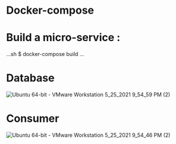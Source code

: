 # Docker-compose

# Build  a micro-service :

...sh 
$ docker-compose build
...

# Database
![Ubuntu 64-bit - VMware Workstation 5_25_2021 9_54_59 PM (2)](https://user-images.githubusercontent.com/84364894/119511633-33213580-bda5-11eb-9e8a-48b87e75ce1b.png)

# Consumer
![Ubuntu 64-bit - VMware Workstation 5_25_2021 9_54_46 PM (2)](https://user-images.githubusercontent.com/84364894/119511687-3ddbca80-bda5-11eb-9a1f-561a98f3cb2a.png)


